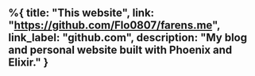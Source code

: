 %{
  title: "This website",
  link: "https://github.com/Flo0807/farens.me",
  link_label: "github.com",
  description: "My blog and personal website built with Phoenix and Elixir."
}
---
